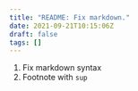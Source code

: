 ```yaml
---
title: "README: Fix markdown."
date: 2021-09-21T10:15:06Z
draft: false
tags: []
---
```


1. Fix markdown syntax
2. Footnote with `sup`

